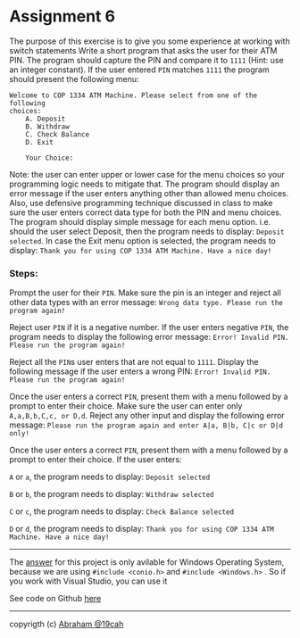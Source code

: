# Assignment  6

The purpose of this exercise is to give you some experience at working with switch statements
Write a short program that asks the user for their ATM PIN. The program should
capture the PIN and compare it to `1111` (Hint: use an integer constant). If the
user entered `PIN` matches `1111` the program should present the following menu:

```
Welcome to COP 1334 ATM Machine. Please select from one of the following
choices:
    A. Deposit
    B. Withdraw
    C. Check Balance
    D. Exit 
    
    Your Choice:
 ```
 
 Note: the user can enter upper or lower case for the menu choices so your
    programming logic needs to mitigate that. The program should display an
    error message if the user enters anything other than allowed menu choices.
    Also, use defensive programming technique discussed in class to make sure
    the user enters correct data type for both the PIN and menu choices. The
    program should display simple message for each menu option. i.e. should the
    user select Deposit, then the program needs to display: `Deposit selected`.
    In case the Exit menu option is selected, the program needs to
    display: `Thank you for using COP 1334 ATM Machine. Have a nice day!`
 
 
### Steps:
 
 
Prompt the user for their `PIN`. Make sure the pin is an integer and reject all other data types with an error message: `Wrong data type. Please run the program again!`

Reject user `PIN` if it is a negative number. If the user enters negative `PIN`, the program needs to display the following error message: `Error! Invalid PIN. Please run the program again!`

Reject all the `PIN`s user enters that are not equal to `1111`. Display the following message if the user enters a wrong PIN: `Error! Invalid PIN. Please run the program again!`

Once the user enters a correct `PIN`, present them with a menu followed by a prompt to enter their choice. Make sure the user can enter only `A,a,B,b,C,c, or D,d`. Reject any other input and display the following error message: `Please run the program again and enter A|a, B|b, C|c or D|d only!`

Once the user enters a correct `PIN`, present them with a menu followed by a prompt to enter their choice. 
If the user enters: 

`A` or `a`, the program needs to display: `Deposit selected`

`B` or `b`, the program needs to display: `Withdraw selected`

`C` or `c`, the program needs to display: `Check Balance selected`

`D` or `d`, the program needs to display: `Thank you for using COP 1334 ATM Machine. Have a nice day!`


---


The [answer](assignment6.cpp) for this project is only avilable for Windows Operating System, because we are using `#include <conio.h>` and `#include <Windows.h>` . So if you work with Visual Studio, you can use it

See code on Github [here](https://github.com/19cah/mdc/blob/master/cpp/Assignment%206/assignment6.cpp)

---


copyrigth (c) [Abraham @19cah](https://github.com/19cah)
